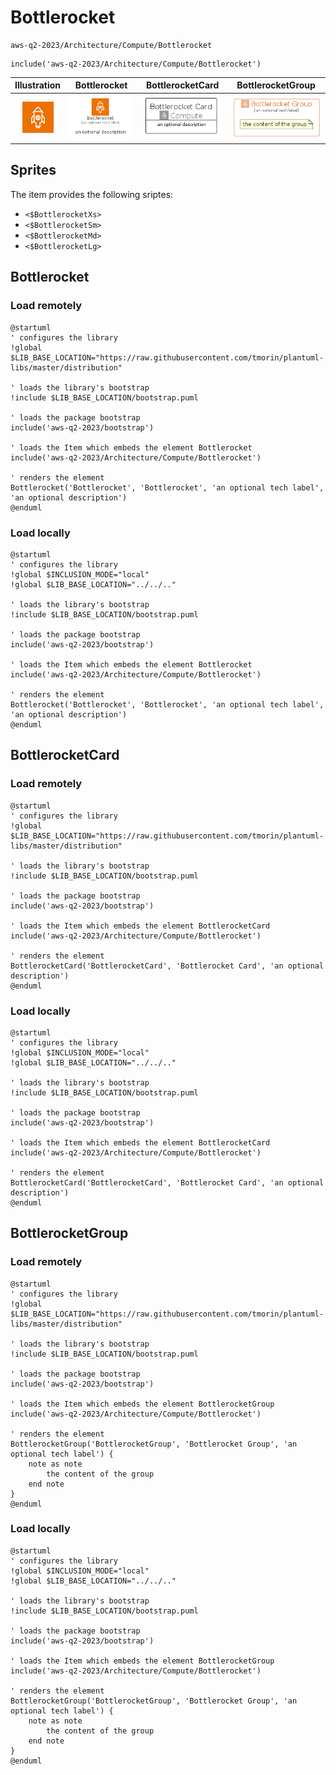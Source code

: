 # Bottlerocket


```text
aws-q2-2023/Architecture/Compute/Bottlerocket
```

```text
include('aws-q2-2023/Architecture/Compute/Bottlerocket')
```



| Illustration | Bottlerocket | BottlerocketCard | BottlerocketGroup |
| :---: | :---: | :---: | :---: |
| ![illustration for Illustration](../../../aws-q2-2023/Architecture/Compute/Bottlerocket.png) | ![illustration for Bottlerocket](../../../aws-q2-2023/Architecture/Compute/Bottlerocket.Local.png) | ![illustration for BottlerocketCard](../../../aws-q2-2023/Architecture/Compute/BottlerocketCard.Local.png) | ![illustration for BottlerocketGroup](../../../aws-q2-2023/Architecture/Compute/BottlerocketGroup.Local.png) |



## Sprites
The item provides the following sriptes:

- `<$BottlerocketXs>`
- `<$BottlerocketSm>`
- `<$BottlerocketMd>`
- `<$BottlerocketLg>`





## Bottlerocket

### Load remotely
```plantuml
@startuml
' configures the library
!global $LIB_BASE_LOCATION="https://raw.githubusercontent.com/tmorin/plantuml-libs/master/distribution"

' loads the library's bootstrap
!include $LIB_BASE_LOCATION/bootstrap.puml

' loads the package bootstrap
include('aws-q2-2023/bootstrap')

' loads the Item which embeds the element Bottlerocket
include('aws-q2-2023/Architecture/Compute/Bottlerocket')

' renders the element
Bottlerocket('Bottlerocket', 'Bottlerocket', 'an optional tech label', 'an optional description')
@enduml
```

### Load locally
```plantuml
@startuml
' configures the library
!global $INCLUSION_MODE="local"
!global $LIB_BASE_LOCATION="../../.."

' loads the library's bootstrap
!include $LIB_BASE_LOCATION/bootstrap.puml

' loads the package bootstrap
include('aws-q2-2023/bootstrap')

' loads the Item which embeds the element Bottlerocket
include('aws-q2-2023/Architecture/Compute/Bottlerocket')

' renders the element
Bottlerocket('Bottlerocket', 'Bottlerocket', 'an optional tech label', 'an optional description')
@enduml
```

## BottlerocketCard

### Load remotely
```plantuml
@startuml
' configures the library
!global $LIB_BASE_LOCATION="https://raw.githubusercontent.com/tmorin/plantuml-libs/master/distribution"

' loads the library's bootstrap
!include $LIB_BASE_LOCATION/bootstrap.puml

' loads the package bootstrap
include('aws-q2-2023/bootstrap')

' loads the Item which embeds the element BottlerocketCard
include('aws-q2-2023/Architecture/Compute/Bottlerocket')

' renders the element
BottlerocketCard('BottlerocketCard', 'Bottlerocket Card', 'an optional description')
@enduml
```

### Load locally
```plantuml
@startuml
' configures the library
!global $INCLUSION_MODE="local"
!global $LIB_BASE_LOCATION="../../.."

' loads the library's bootstrap
!include $LIB_BASE_LOCATION/bootstrap.puml

' loads the package bootstrap
include('aws-q2-2023/bootstrap')

' loads the Item which embeds the element BottlerocketCard
include('aws-q2-2023/Architecture/Compute/Bottlerocket')

' renders the element
BottlerocketCard('BottlerocketCard', 'Bottlerocket Card', 'an optional description')
@enduml
```

## BottlerocketGroup

### Load remotely
```plantuml
@startuml
' configures the library
!global $LIB_BASE_LOCATION="https://raw.githubusercontent.com/tmorin/plantuml-libs/master/distribution"

' loads the library's bootstrap
!include $LIB_BASE_LOCATION/bootstrap.puml

' loads the package bootstrap
include('aws-q2-2023/bootstrap')

' loads the Item which embeds the element BottlerocketGroup
include('aws-q2-2023/Architecture/Compute/Bottlerocket')

' renders the element
BottlerocketGroup('BottlerocketGroup', 'Bottlerocket Group', 'an optional tech label') {
    note as note
        the content of the group
    end note
}
@enduml
```

### Load locally
```plantuml
@startuml
' configures the library
!global $INCLUSION_MODE="local"
!global $LIB_BASE_LOCATION="../../.."

' loads the library's bootstrap
!include $LIB_BASE_LOCATION/bootstrap.puml

' loads the package bootstrap
include('aws-q2-2023/bootstrap')

' loads the Item which embeds the element BottlerocketGroup
include('aws-q2-2023/Architecture/Compute/Bottlerocket')

' renders the element
BottlerocketGroup('BottlerocketGroup', 'Bottlerocket Group', 'an optional tech label') {
    note as note
        the content of the group
    end note
}
@enduml
```

